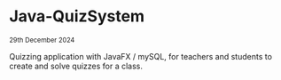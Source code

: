 # Java-QuizSystem

<sup>29th December 2024</sup>

Quizzing application with JavaFX / mySQL, for teachers and students to create and solve quizzes for a class.
